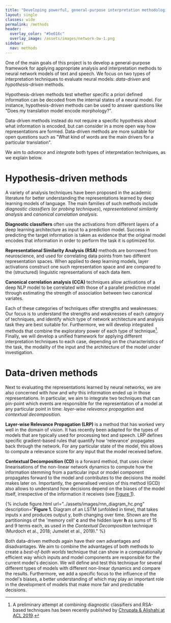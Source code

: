 ```yaml
---
title: "Developing powerful, general-purpose interpretation methodologies"
layout: single
classes: wide
permalink: /methods
header:
  overlay_color: "#5e616c"
  overlay_image: /assets/images/network-bw-1.png
sidebar:
  nav: methods
---
```


One of the main goals of this project is to develop a general-purpose framework for applying appropriate analysis and interpretation methods to neural network models of text and speech. We focus on two types of interpretation techniques to evaluate neural models: _data-driven_ and _hypothesis-driven_ methods.

Hypothesis-driven methods test whether specific a priori defined information can be decoded from the internal states of a neural model. For instance, hypothesis-driven methods can be used to answer questions like "Does my translation model encode morphology?".

Data-driven methods instead do not require a specific hypothesis about what information is encoded, but can consider in a more open way how representations are formed. Data-driven methods are more suitable for open questions such as "What kind of words are the main drivers for a particular translation".

We aim to _advance_ and _integrate_ both types of interpretation techniques, as we explain below.

# Hypothesis-driven methods
A variety of analysis techniques have been proposed in the academic literature for better understanding the representations learned by deep learning models of language. The main families of such methods include _diagnostic classifiers_ (or _probing techniques_), _representational similarity analysis_ and _canonical correlation analysis_.

<a name="dc"></a>**Diagnostic classifiers** often use the activations from different layers of a deep learning architecture as input to a prediction model. Success in predicting the target information is taken as evidence that the original model encodes that information in order to perform the task it is optimized for.

<a name="rsa"></a> **Representational Similarity Analysis (RSA)** methods are borrowed from neuroscience, and used for correlating data points from two different representation spaces. When applied to deep learning models, layer activations construct one such representation space and are compared to the (structured) linguistic representations of each data item.


<a name="cca"></a> **Canonical correlation analysis (CCA)** techniques allow activations of a deep NLP model to be correlated with those of a parallel predictive model through estimating the strength of association between two canonical variates.

Each of these categories of techniques offer strengths and weaknesses. Our focus is to understand the strengths and weaknesses of each category of techniques, and identify which type of network architecture and analysis task they are best suitable for. Furthermore, we will develop integrated methods that combine the exploratory power of each type of technique[^1]. Finally, we will develop a unified framework for applying different interpretation techniques to each case, depending on the characteristics of the task, the modality of the input and the architecture of the model under investigation.

# Data-driven methods
Next to evaluating the representations learned by neural networks, we are also concerned with _how_ and _why_ this information ended up in those representations. In particular, we aim to integrate two techniques that can pin-point which events are responsible for the representation of a model at any particular point in time: _layer-wise relevance propagation_ and _contextual decomposition_.

<a name="lrp"></a> **Layer-wise Relevance Propagation (LRP)** is a method that has worked very well in the domain of vision. It has recently been adapted for the types of models that are typically used for processing text and speech. LRP defines specific gradient-based rules that quantify how 'relevance' propagates back through the network. For any particular state of the model, this allows to compute a relevance score for any input that the model received before.

<a name="cd"></a> **Contextual Decomposition (CD)** is a forward method, that uses clever linearisations of the non-linear network dynamics to compute how the information stemming from a particular input or model component propagates forward to the model and contributes to the decisions the model makes later on. Importantly, the generalised version of this method (GCD) also allows to understand how decisions depend on the biases of the model itself, irrespective of the information it receives (see [Figure 1](#fig1)).

<a name="fig1"></a>{% include figure.html url="../assets/images/rnn_diagram_hc.png" description="**Figure 1.** Diagram of an LSTM (unfolded in time), that takes inputs x and produces output y, both changing over time. Shown are the partitionings of the 'memory cell' **c** and the hidden layer **h** as sums of 15 and 9 terms each, as used in the _Contextual Decomposition_ technique (Murdoch et al., 2018; Jumelet et al., 2019)." %}

Both data-driven methods again have their own advantages and disadvantages. We aim to combine the advantages of both methods to create a _best-of-both worlds_ technique that can show in a computationally efficient way which inputs and model components are responsible for the current model's decision. We will define and test this technique for several different types of models with different non-linear dynamics and compare the results. Furthermore, we add a specific focus to the influence of the model's biases, a better understanding of which may play an important role in the development of models that make more fair and predictable decisions.

[^1]: A preliminary attempt at combining diagnostic classifiers and RSA-based techniques has been recently published by [Chrupała & Alishahi at ACL 2019](https://arxiv.org/abs/1905.06401).
